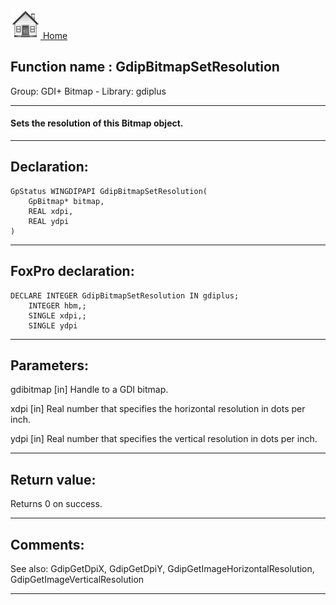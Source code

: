 [<img src="../../images/home.png"> Home ](https://github.com/VFPX/Win32API)  

## Function name : GdipBitmapSetResolution
Group: GDI+ Bitmap - Library: gdiplus    
***  


#### Sets the resolution of this Bitmap object.
***  


## Declaration:
```foxpro  
GpStatus WINGDIPAPI GdipBitmapSetResolution(
	GpBitmap* bitmap,
	REAL xdpi,
	REAL ydpi
)  
```  
***  


## FoxPro declaration:
```foxpro  
DECLARE INTEGER GdipBitmapSetResolution IN gdiplus;
	INTEGER hbm,;
	SINGLE xdpi,;
	SINGLE ydpi  
```  
***  


## Parameters:
gdibitmap
[in] Handle to a GDI bitmap.

xdpi
[in] Real number that specifies the horizontal resolution in dots per inch. 

ydpi
[in] Real number that specifies the vertical resolution in dots per inch.   
***  


## Return value:
Returns 0 on success.  
***  


## Comments:
See also: GdipGetDpiX, GdipGetDpiY, GdipGetImageHorizontalResolution, GdipGetImageVerticalResolution   
  
***  

